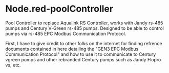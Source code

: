 # Node.red-poolController
Pool Controller to replace Aqualink RS Controller, works with Jandy rs-485 pumps and Century V-Green rs-485 pumps.  Designed to be able to control pumps via rs-485 EPC Modbus Communication Protocol.  

First, I have to give credit to other folks on the internet for finding refrence documents contained in here detailing the "GEN3 EPC Modbus Communication Protocol" and how to use it to communicate to Century vgreen pumps and other rebranded Century pumps such as Jandy Flopro vs, etc.  
